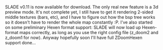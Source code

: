SLADE v0.11 is now available for download. The only real new feature is a 3d preview mode. It's not complete yet, I still have to get it rendering 2-sided middle textures (bars, etc), and I have to figure out how the bsp tree works so it doesn't have to render the whole map constantly :P. I've also started on some preliminary Hexen format support: SLADE will now load up Hexen-format maps correctly, as long as you use the right config file (z_doom2 and z_doom1 for now). Anyway hopefully soon I'll have full ZDoomHexen support done...
